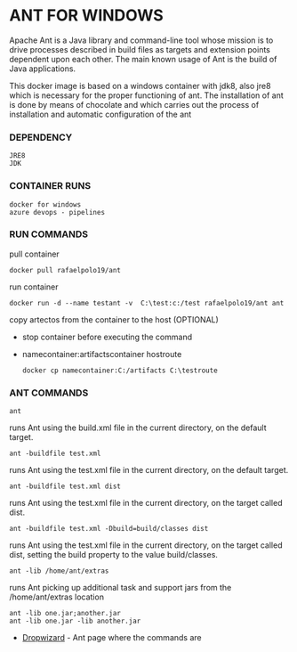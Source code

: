 # ANT FOR WINDOWS
 
Apache Ant is a Java library and command-line tool whose mission is to drive processes described in build files as targets and extension points dependent upon each other. The main known usage of Ant is the build of Java applications.

This docker image is based on a windows container with jdk8, also jre8 which is necessary for the proper functioning of ant. The installation of ant is done by means of chocolate and which carries out the process of installation and automatic configuration of the ant

### DEPENDENCY

    JRE8
    JDK
    
### CONTAINER RUNS

    docker for windows
    azure devops - pipelines
   
### RUN COMMANDS

pull container

    docker pull rafaelpolo19/ant

run container 
  
    docker run -d --name testant -v  C:\test:c:/test rafaelpolo19/ant ant
    

copy artectos from the container to the host (OPTIONAL) 

* stop container before executing the command
* namecontainer:artifactscontainer hostroute

      docker cp namecontainer:C:/artifacts C:\testroute 
    
### ANT COMMANDS

    ant
    
runs Ant using the build.xml file in the current directory, on the default target.

    ant -buildfile test.xml

runs Ant using the test.xml file in the current directory, on the default target.

    ant -buildfile test.xml dist

runs Ant using the test.xml file in the current directory, on the target called dist.

    ant -buildfile test.xml -Dbuild=build/classes dist

runs Ant using the test.xml file in the current directory, on the target called dist, setting the build property to the value build/classes.

    ant -lib /home/ant/extras

runs Ant picking up additional task and support jars from the /home/ant/extras location

    ant -lib one.jar;another.jar
    ant -lib one.jar -lib another.jar
    
 *  [Dropwizard](https://ant.apache.org/manual-1.9.x/running.html)  - Ant page where the commands are
 
